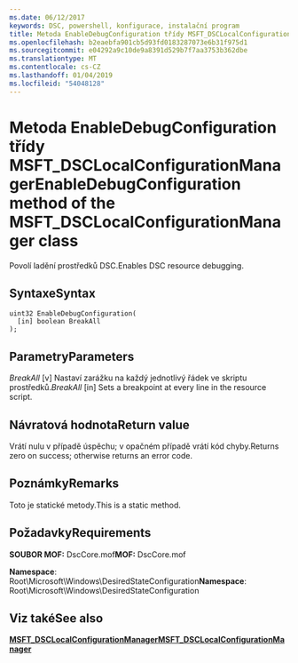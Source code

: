 ```yaml
---
ms.date: 06/12/2017
keywords: DSC, powershell, konfigurace, instalační program
title: Metoda EnableDebugConfiguration třídy MSFT_DSCLocalConfigurationManager
ms.openlocfilehash: b2eaebfa901cb5d93fd0183287073e6b31f975d1
ms.sourcegitcommit: e04292a9c10de9a8391d529b7f7aa3753b362dbe
ms.translationtype: MT
ms.contentlocale: cs-CZ
ms.lasthandoff: 01/04/2019
ms.locfileid: "54048128"
---
```

# <a name="enabledebugconfiguration-method-of-the-msftdsclocalconfigurationmanager-class"></a><span data-ttu-id="9add7-103">Metoda EnableDebugConfiguration třídy MSFT_DSCLocalConfigurationManager</span><span class="sxs-lookup"><span data-stu-id="9add7-103">EnableDebugConfiguration method of the MSFT_DSCLocalConfigurationManager class</span></span>

<span data-ttu-id="9add7-104">Povolí ladění prostředků DSC.</span><span class="sxs-lookup"><span data-stu-id="9add7-104">Enables DSC resource debugging.</span></span>

## <a name="syntax"></a><span data-ttu-id="9add7-105">Syntaxe</span><span class="sxs-lookup"><span data-stu-id="9add7-105">Syntax</span></span>

```mof
uint32 EnableDebugConfiguration(
  [in] boolean BreakAll
);
```

## <a name="parameters"></a><span data-ttu-id="9add7-106">Parametry</span><span class="sxs-lookup"><span data-stu-id="9add7-106">Parameters</span></span>

<span data-ttu-id="9add7-107">*BreakAll* \[v\] Nastaví zarážku na každý jednotlivý řádek ve skriptu prostředků.</span><span class="sxs-lookup"><span data-stu-id="9add7-107">*BreakAll* \[in\] Sets a breakpoint at every line in the resource script.</span></span>

## <a name="return-value"></a><span data-ttu-id="9add7-108">Návratová hodnota</span><span class="sxs-lookup"><span data-stu-id="9add7-108">Return value</span></span>

<span data-ttu-id="9add7-109">Vrátí nulu v případě úspěchu; v opačném případě vrátí kód chyby.</span><span class="sxs-lookup"><span data-stu-id="9add7-109">Returns zero on success; otherwise returns an error code.</span></span>

## <a name="remarks"></a><span data-ttu-id="9add7-110">Poznámky</span><span class="sxs-lookup"><span data-stu-id="9add7-110">Remarks</span></span>

<span data-ttu-id="9add7-111">Toto je statické metody.</span><span class="sxs-lookup"><span data-stu-id="9add7-111">This is a static method.</span></span>

## <a name="requirements"></a><span data-ttu-id="9add7-112">Požadavky</span><span class="sxs-lookup"><span data-stu-id="9add7-112">Requirements</span></span>

<span data-ttu-id="9add7-113">**SOUBOR MOF:** DscCore.mof</span><span class="sxs-lookup"><span data-stu-id="9add7-113">**MOF:** DscCore.mof</span></span>

<span data-ttu-id="9add7-114">**Namespace**: Root\Microsoft\Windows\DesiredStateConfiguration</span><span class="sxs-lookup"><span data-stu-id="9add7-114">**Namespace**: Root\Microsoft\Windows\DesiredStateConfiguration</span></span>

## <a name="see-also"></a><span data-ttu-id="9add7-115">Viz také</span><span class="sxs-lookup"><span data-stu-id="9add7-115">See also</span></span>

[<span data-ttu-id="9add7-116">**MSFT_DSCLocalConfigurationManager**</span><span class="sxs-lookup"><span data-stu-id="9add7-116">**MSFT_DSCLocalConfigurationManager**</span></span>](msft-dsclocalconfigurationmanager.md)